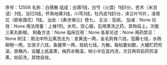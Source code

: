序号：12508
名称：白薇散
组成：白薇1钱，白芍（火煨）1钱5分，苍术（米泔浸）3钱，当归3钱，怀熟地黄3钱，川芎3钱，牡丹皮1钱5分，泽兰叶10片，凌霄花（即紫薇花）1钱。
出处：《寿世保元》卷七。
主治：茄病。
加减：None
功效：None
用法用量：上锉1剂。水煎，空心服。后用熏洗之药，其物自上。次服三茱丸断根。
制备方法：None
临床应用：None
各家论述：None
用药禁忌：None
附注：用法中所云熏洗法为：宣黄连一两，金毛狗脊八钱，茄藤七钱，水杨柳根一两，五倍子八钱，鱼腥草一两，枯矾七钱。为散。每帖要如数，大罐贮药煎滚，放桶内，去罐上纸盖熏，候药水略温，倾小半在盆内洗，次日再将前药煎滚熏，如前洗，其物自收。
